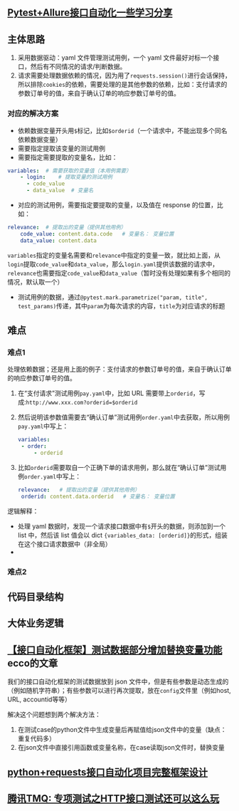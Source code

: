 ## [Pytest+Allure接口自动化一些学习分享](https://mp.weixin.qq.com/s/MSleA8CMxhbbFhaDs2XT8g)

## 主体思路

1. 采用数据驱动：yaml 文件管理测试用例，一个 yaml 文件最好对标一个接口，然后有不同情况的请求/判断数据。
2. 请求需要处理数据依赖的情况，因为用了`requests.session()`进行会话保持，所以排除`cookies`的依赖，需要处理的是其他参数的依赖，比如：支付请求的参数订单号的值，来自于确认订单的响应参数订单号的值。

### 对应的解决方案

* 依赖数据变量开头用`$`标记，比如`$orderid`（一个请求中，不能出现多个同名依赖数据变量）
* 需要指定提取该变量的测试用例
* 需要指定需要提取的变量名，比如：

```yaml
variables:	# 需要获取的变量值（本用例需要）
	- login:	# 提取变量的测试用例
	  - code_value
	  - data_value	# 变量名
```

* 对应的测试用例，需要指定要提取的变量，以及值在 response 的位置，比如：

```yaml
relevance:	# 提取出的变量（提供其他用例）
    code_value: content.data.code	# 变量名： 变量位置
    data_value: content.data
```

`variables`指定的变量名需要和`relevance`中指定的变量一致，就比如上面，从`login`提取`code_value`和`data_value`，那么`login.yaml`提供该数据的请求中，`relevance`也需要指定`code_value`和`data_value`（暂时没有处理如果有多个相同的情况，默认取一个）

* 测试用例的数据，通过`@pytest.mark.parametrize("param, title", test_params)`传递，其中`param`为每次请求的内容，`title`为对应请求的标题

## 难点

### 难点1

处理依赖数据；还是用上面的例子：支付请求的参数订单号的值，来自于确认订单的响应参数订单号的值。

1. 在“支付请求”测试用例`pay.yaml`中，比如 URL 需要带上`orderid`，写成:`http://www.xxx.com?orderid=$orderid`

2. 然后说明该参数值需要去“确认订单”测试用例`order.yaml`中去获取，所以用例`pay.yaml`中写上：

   ```yaml
   variables:
   	- order:
   		- orderid
   ```

3. 比如`orderid`需要取自一个正确下单的请求用例，那么就在“确认订单”测试用例`order.yaml`中写上：

   ```yaml
   relevance:	# 提取出的变量（提供其他用例）
   	orderid: content.data.orderid	# 变量名： 变量位置
   ```

逻辑解释：

* 处理 yaml 数据时，发现一个请求接口数据中有`$`开头的数据，则添加到一个 list 中，然后该 list 值会以 dict `{variables_data: [orderid]}`的形式，组装在这个接口请求数据中（非全局）
* 

### 难点2



## 代码目录结构



## 大体业务逻辑





## [【接口自动化框架】测试数据部分增加替换变量功能](https://blog.csdn.net/qq_30758629/article/details/105034991)ecco的文章

我们的接口自动化框架的测试数据放到 json 文件中，但是有些参数是动态生成的（例如随机字符串）；有些参数可以进行再次提取，放在`config`文件里（例如host, URL, accountid等等）

解决这个问题想到两个解决方法：

1. 在测试case的python文件中生成变量后再赋值给json文件中的变量（缺点：重复代码多）
2. 在json文件中直接引用函数或变量名称，在case读取json文件时，替换变量





## [python+requests接口自动化项目完整框架设计](https://mp.weixin.qq.com/s/u_dB06akjyZ3PuzhLFkiug)



## [腾讯TMQ: 专项测试之HTTP接口测试还可以这么玩](https://mp.weixin.qq.com/s/8Jbp-Ph84vos6qWdclxecw)

